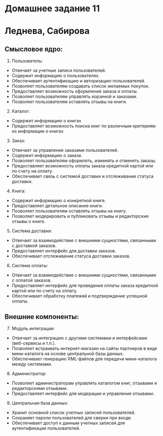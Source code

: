 # Домашнее задание 11
# Леднева, Сабирова

## Смысловое ядро:

1. Пользователь:

- Отвечает за учетные записи пользователей.
- Содержит информацию о пользователях.
- Обеспечивает аутентификацию и авторизацию пользователей.
- Позволяет пользователям создавать список желаемых покупок.
- Предоставляет возможность оформления заказа и оплаты.
- Позволяет пользователям управлять корзиной и заказами.
- Позволяет пользователям оставлять отзывы на книги.

2. Каталог:

- Содержит информацию о книгах
- Предоставляет возможность поиска книг по различным критериям из информации о книгах

3. Заказ:

- Отвечает за управление заказами пользователей.
- Содержит информацию о заказе.
- Позволяет пользователям оформлять, изменять и отменять заказы.
- Предоставляет возможность оплаты заказа кредитной картой или по счету на оплату.
- Обеспечивает связь с системой доставки и отслеживание статуса доставки.

4. Книга:

- Содержит информацию о конкретной книге.
- Предоставляет детальное описание книги.
- Позволяет пользователям оставлять отзывы на книгу.
- Позволяет модерировать и публиковать отзывы и редакторские отзывы о книге.

5. Система доставки:

- Отвечает за взаимодействие с внешними сущностями, связанными с доставкой заказов.
- Предоставляет интерфейс для доставки заказов.
- Обеспечивает отслеживание статуса доставки заказов.

6. Система оплаты:

- Отвечает за взаимодействие с внешними сущностями, связанными с оплатой заказов.
- Предоставляет интерфейс для проведения оплаты заказа кредитной картой или по счету на оплату.
- Обеспечивает обработку платежей и подтверждение успешной оплаты.

## Внешние компоненты:

7. Модуль интеграции:

- Отвечает за интеграцию с другими системами и интерфейсами (веб-сервисы и т.п.).
- Позволяет встраивать интернет-магазин на сайты партнеров в виде мини-каталога на основе центральной базы данных.
- Обеспечивает генерацию XML-файлов для передачи мини-каталога между системами.

8. Администратор:

- Позволяет администраторам управлять каталогом книг, отзывами и редакторскими отзывами.
- Предоставляет интерфейс для модерации и управления отзывами.

9. Центральная база данных:
- Хранит основной список учетных записей пользователей.
- Сохраняет пароли пользователей для сверки при входе.
- Обеспечивает доступ к данным учетных записей для аутентификации пользователей.
